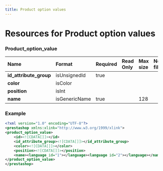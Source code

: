 ```yaml
---
title: Product option values
---
```


# Resources for Product option values

### Product_option_value

|          Name          |    Format     | Required | Read Only | Max size | Not filterable | Description |
| :--------------------- | :------------ | :------- | :-------- | :------- | :------------- | :---------- |
| **id_attribute_group** | isUnsignedId  | true     |           |          |                |             |
| **color**              | isColor       |          |           |          |                |             |
| **position**           | isInt         |          |           |          |                |             |
| **name**               | isGenericName | true     |           | 128      |                |             |


### Example

```xml
<?xml version="1.0" encoding="UTF-8"?>
<prestashop xmlns:xlink="http://www.w3.org/1999/xlink">
<product_option_value>
	<id><![CDATA[]]></id>
	<id_attribute_group><![CDATA[]]></id_attribute_group>
	<color><![CDATA[]]></color>
	<position><![CDATA[]]></position>
	<name><language id="1"></language><language id="2"></language></name>
</product_option_value>
</prestashop>
```

